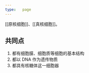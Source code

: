 ```yaml
---
type:   page
---
```


[[原核细胞]]、[[真核细胞]]。

## 共同点

1.   都有细胞膜、细胞质等细胞的基本结构
2.   都以 DNA 作为遗传物质
3.   都具有核糖体这一细胞器